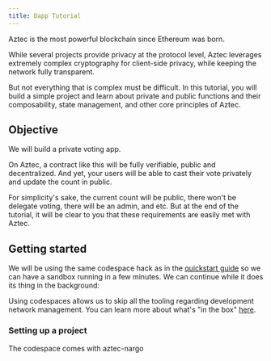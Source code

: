 ```yaml
---
title: Dapp Tutorial
---
```


Aztec is the most powerful blockchain since Ethereum was born.

While several projects provide privacy at the protocol level, Aztec leverages extremely complex cryptography for client-side privacy, while keeping the network fully transparent.

But not everything that is complex must be difficult. In this tutorial, you will build a simple project and learn about private and public functions and their composability, state management, and other core principles of Aztec. 

## Objective

We will build a private voting app.

On Aztec, a contract like this will be fully verifiable, public and decentralized. And yet, your users will be able to cast their vote privately and update the count in public.

For simplicity's sake, the current count will be public, there won't be delegate voting, there will be an admin, and etc. But at the end of the tutorial, it will be clear to you that these requirements are easily met with Aztec.

## Getting started

We will be using the same codespace hack as in the [quickstart guide](../../getting_started.md) so we can have a sandbox running in a few minutes. We can continue while it does its thing in the background:


Using codespaces allows us to skip all the tooling regarding development network management. You can learn more about what's "in the box" [here](../../reference/sandbox-reference.md).

### Setting up a project

The codespace comes with aztec-nargo
